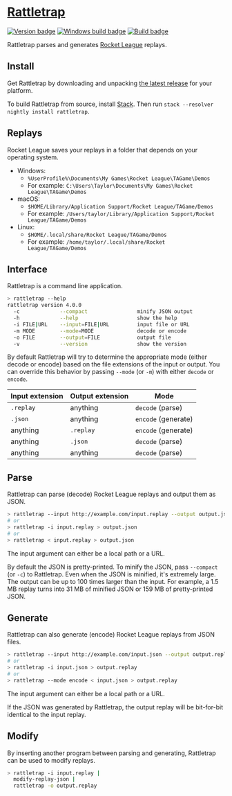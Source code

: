 # [Rattletrap][]

[![Version badge][]][version]
[![Windows build badge][]][windows build]
[![Build badge][]][build]

Rattletrap parses and generates [Rocket League][] replays.

## Install

Get Rattletrap by downloading and unpacking [the latest release][] for your
platform.

To build Rattletrap from source, install [Stack][]. Then run
`stack --resolver nightly install rattletrap`.

## Replays

Rocket League saves your replays in a folder that depends on your operating
system.

- Windows:
  - `%UserProfile%\Documents\My Games\Rocket League\TAGame\Demos`
  - For example: `C:\Users\Taylor\Documents\My Games\Rocket League\TAGame\Demos`
- macOS:
  - `$HOME/Library/Application Support/Rocket League/TAGame/Demos`
  - For example: `/Users/taylor/Library/Application Support/Rocket League/TAGame/Demos`
- Linux:
  - `$HOME/.local/share/Rocket League/TAGame/Demos`
  - For example: `/home/taylor/.local/share/Rocket League/TAGame/Demos`

## Interface

Rattletrap is a command line application.

``` sh
> rattletrap --help
rattletrap version 4.0.0
  -c             --compact                minify JSON output
  -h             --help                   show the help
  -i FILE|URL    --input=FILE|URL         input file or URL
  -m MODE        --mode=MODE              decode or encode
  -o FILE        --output=FILE            output file
  -v             --version                show the version
```

By default Rattletrap will try to determine the appropriate mode (either decode
or encode) based on the file extensions of the input or output. You can
override this behavior by passing `--mode` (or `-m`) with either `decode` or
`encode`.

Input extension | Output extension | Mode
--- | --- | ---
`.replay` | anything | `decode` (parse)
`.json` | anything | `encode` (generate)
anything | `.replay` | `encode` (generate)
anything | `.json` | `decode` (parse)
anything | anything | `decode` (parse)

## Parse

Rattletrap can parse (decode) Rocket League replays and output them as JSON.

``` sh
> rattletrap --input http://example.com/input.replay --output output.json
# or
> rattletrap -i input.replay > output.json
# or
> rattletrap < input.replay > output.json
```

The input argument can either be a local path or a URL.

By default the JSON is pretty-printed. To minify the JSON, pass `--compact` (or
`-c`) to Rattletrap. Even when the JSON is minified, it's extremely large. The
output can be up to 100 times larger than the input. For example, a 1.5 MB
replay turns into 31 MB of minified JSON or 159 MB of pretty-printed JSON.

## Generate

Rattletrap can also generate (encode) Rocket League replays from JSON files.

``` sh
> rattletrap --input http://example.com/input.json --output output.replay
# or
> rattletrap -i input.json > output.replay
# or
> rattletrap --mode encode < input.json > output.replay
```

The input argument can either be a local path or a URL.

If the JSON was generated by Rattletrap, the output replay will be bit-for-bit
identical to the input replay.

## Modify

By inserting another program between parsing and generating, Rattletrap can be
used to modify replays.

``` sh
> rattletrap -i input.replay |
  modify-replay-json |
  rattletrap -o output.replay
```

[Rattletrap]: https://github.com/tfausak/rattletrap
[Version badge]: https://www.stackage.org/package/rattletrap/badge/nightly?label=version
[version]: https://www.stackage.org/nightly/package/rattletrap
[Windows build badge]: https://ci.appveyor.com/api/projects/status/github/tfausak/rattletrap?branch=master&svg=true
[windows build]: https://ci.appveyor.com/project/TaylorFausak/rattletrap
[Build badge]: https://travis-ci.org/tfausak/rattletrap.svg?branch=master
[build]: https://travis-ci.org/tfausak/rattletrap
[Rocket League]: https://www.rocketleaguegame.com
[the latest release]: https://github.com/tfausak/rattletrap/releases/latest
[Stack]: https://docs.haskellstack.org/en/stable/README/
